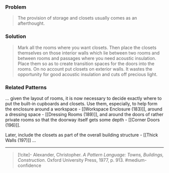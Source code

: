 ### Problem
>The provision of storage and closets usually comes as an afterthought.

### Solution
>Mark all the rooms where you want closets. Then place the closets themselves on those interior walls which lie between two rooms and between rooms and passages where you need acoustic insulation. Place them so as to create transition spaces for the doors into the rooms. On no account put closets on exterior walls. It wastes the opportunity for good acoustic insulation and cuts off precious light.

### Related Patterns
... given the layout of rooms, it is now necessary to decide exactly where to put the built-in cupboards and closets. Use them, especially, to help form the enclosure around a workspace - [[Workspace Enclosure (183)]], around a dressing space - [[Dressing Rooms (189)]], and around the doors of rather private rooms so that the doorway itself gets some depth - [[Corner Doors (196)]].

Later, include the closets as part of the overall building structure - [[Thick Walls (197)]] ...

---
> [!cite]- Alexander, Christopher. _A Pattern Language: Towns, Buildings, Construction_. Oxford University Press, 1977, p. 913.
> #medium-confidence 